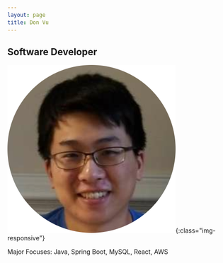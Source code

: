 ```yaml
---
layout: page
title: Don Vu
---
```


## Software Developer

![Don Vu](/me.png){:class="img-responsive"}

Major Focuses: Java, Spring Boot, MySQL, React, AWS

